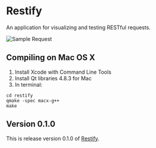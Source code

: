 # Restify

An application for visualizing and testing RESTful requests.

![Sample Request](https://github.com/morgan/qt-restify/raw/master/readme/screenshot.png)

## Compiling on Mac OS X

1. Install Xcode with Command Line Tools
2. Install Qt libraries 4.8.3 for Mac
3. In terminal:

```
cd restify
qmake -spec macx-g++
make
```

## Version 0.1.0

This is release version 0.1.0 of [Restify](https://github.com/morgan/qt-restify).